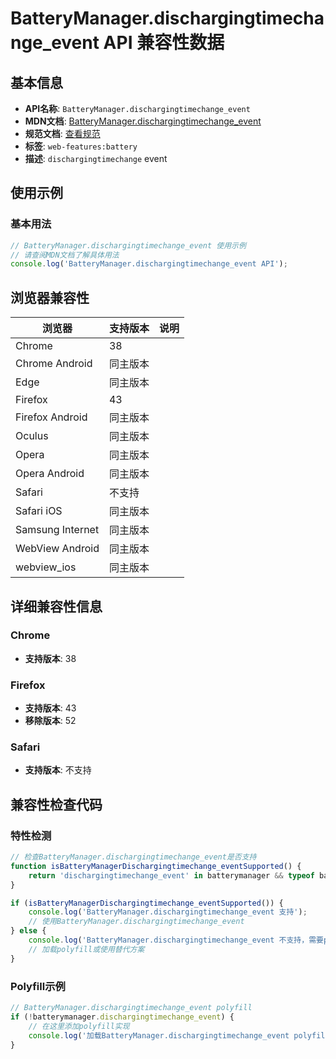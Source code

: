 # BatteryManager.dischargingtimechange_event API 兼容性数据

## 基本信息

- **API名称**: `BatteryManager.dischargingtimechange_event`
- **MDN文档**: [BatteryManager.dischargingtimechange_event](https://developer.mozilla.org/docs/Web/API/BatteryManager/dischargingtimechange_event)
- **规范文档**: [查看规范](https://w3c.github.io/battery/#dfn-dischargingtimechange,https://w3c.github.io/battery/#dom-batterymanager-ondischargingtimechange)
- **标签**: `web-features:battery`
- **描述**: `dischargingtimechange` event

## 使用示例

### 基本用法

```javascript
// BatteryManager.dischargingtimechange_event 使用示例
// 请查阅MDN文档了解具体用法
console.log('BatteryManager.dischargingtimechange_event API');
```

## 浏览器兼容性

| 浏览器 | 支持版本 | 说明 |
|--------|----------|------|
| Chrome | 38 |  |
| Chrome Android | 同主版本 |  |
| Edge | 同主版本 |  |
| Firefox | 43 |  |
| Firefox Android | 同主版本 |  |
| Oculus | 同主版本 |  |
| Opera | 同主版本 |  |
| Opera Android | 同主版本 |  |
| Safari | 不支持 |  |
| Safari iOS | 同主版本 |  |
| Samsung Internet | 同主版本 |  |
| WebView Android | 同主版本 |  |
| webview_ios | 同主版本 |  |

## 详细兼容性信息

### Chrome

- **支持版本**: 38

### Firefox

- **支持版本**: 43
- **移除版本**: 52

### Safari

- **支持版本**: 不支持

## 兼容性检查代码

### 特性检测

```javascript
// 检查BatteryManager.dischargingtimechange_event是否支持
function isBatteryManagerDischargingtimechange_eventSupported() {
    return 'dischargingtimechange_event' in batterymanager && typeof batterymanager.dischargingtimechange_event === 'function';
}

if (isBatteryManagerDischargingtimechange_eventSupported()) {
    console.log('BatteryManager.dischargingtimechange_event 支持');
    // 使用BatteryManager.dischargingtimechange_event
} else {
    console.log('BatteryManager.dischargingtimechange_event 不支持，需要polyfill');
    // 加载polyfill或使用替代方案
}
```

### Polyfill示例

```javascript
// BatteryManager.dischargingtimechange_event polyfill
if (!batterymanager.dischargingtimechange_event) {
    // 在这里添加polyfill实现
    console.log('加载BatteryManager.dischargingtimechange_event polyfill');
}
```

